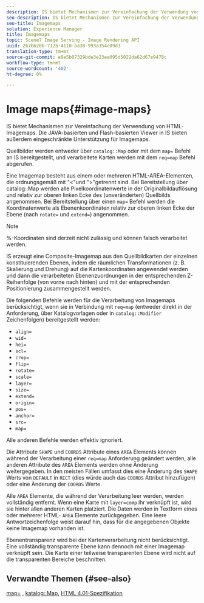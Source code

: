 ```yaml
---
description: IS bietet Mechanismen zur Vereinfachung der Verwendung von HTML-Imagemaps. Die JAVA-basierten und Flash-basierten Viewer in IS bieten außerdem eingeschränkte Unterstützung für Imagemaps.
seo-description: IS bietet Mechanismen zur Vereinfachung der Verwendung von HTML-Imagemaps. Die JAVA-basierten und Flash-basierten Viewer in IS bieten außerdem eingeschränkte Unterstützung für Imagemaps.
seo-title: Imagemaps
solution: Experience Manager
title: Imagemaps
topic: Scene7 Image Serving - Image Rendering API
uuid: 2b7b620b-712b-4110-ba38-993a354c09d3
translation-type: tm+mt
source-git-commit: e8e5b07329bde3e23ee095d5022da62d67e9478c
workflow-type: tm+mt
source-wordcount: '402'
ht-degree: 0%

---
```



# Image maps{#image-maps}

IS bietet Mechanismen zur Vereinfachung der Verwendung von HTML-Imagemaps. Die JAVA-basierten und Flash-basierten Viewer in IS bieten außerdem eingeschränkte Unterstützung für Imagemaps.

Quellbilder werden entweder über `catalog::Map` oder mit dem `map=` Befehl an IS bereitgestellt, und verarbeitete Karten werden mit dem `req=map` Befehl abgerufen.

Eine Imagemap besteht aus einem oder mehreren HTML-AREA-Elementen, die ordnungsgemäß mit &quot;&lt;&quot;und &quot;>&quot;getrennt sind. Bei Bereitstellung über catalog::Map werden alle Pixelkoordinatenwerte in der Originalbildauflösung und relativ zur oberen linken Ecke des (unveränderten) Quellbilds angenommen. Bei Bereitstellung über einen `map=` Befehl werden die Koordinatenwerte als Ebenenkoordinaten relativ zur oberen linken Ecke der Ebene (nach `rotate=` und `extend=`) angenommen.

>[!NOTE]
>
>%-Koordinaten sind derzeit nicht zulässig und können falsch verarbeitet werden.

IS erzeugt eine Composite-Imagemap aus den Quellbildkarten der einzelnen konstituierenden Ebenen, indem die räumlichen Transformationen (z. B. Skalierung und Drehung) auf die Kartenkoordinaten angewendet werden und dann die verarbeiteten Ebenenzuordnungen in der entsprechenden Z-Reihenfolge (von vorne nach hinten) und mit der entsprechenden Positionierung zusammengestellt werden.

Die folgenden Befehle werden für die Verarbeitung von Imagemaps berücksichtigt, wenn sie in Verbindung mit `req=map` (entweder direkt in der Anforderung, über Katalogvorlagen oder in `catalog::Modifier` Zeichenfolgen) bereitgestellt werden:

* `align=`
* `wid=`
* `hei=`
* `scl=`
* `crop=`
* `flip=`
* `rotate=`
* `scale=`
* `layer=`
* `size=`
* `extend=`
* `origin=`
* `pos=`
* `anchor=`
* `src=`
* `map=`

Alle anderen Befehle werden effektiv ignoriert.

Die Attribute `SHAPE` und `COORDS` Attribute eines `AREA` Elements können während der Verarbeitung einer `req=map` Anforderung geändert werden, alle anderen Attribute des `AREA` Elements werden ohne Änderung weitergegeben. In den meisten Fällen umfasst dies eine Änderung des `SHAPE` Werts von `DEFAULT` in `RECT` (dies würde auch das `COORDS` Attribut hinzufügen) oder eine Änderung der `COORDS` Werte.

Alle `AREA` Elemente, die während der Verarbeitung leer werden, werden vollständig entfernt. Wenn eine Karte mit `layer=comp` ihr verknüpft ist, wird sie hinter allen anderen Karten platziert. Die Daten werden in Textform eines oder mehrerer HTML- `AREA` Elemente zurückgegeben. Eine leere Antwortzeichenfolge weist darauf hin, dass für die angegebenen Objekte keine Imagemap vorhanden ist.

Ebenentransparenz wird bei der Kartenverarbeitung nicht berücksichtigt. Eine vollständig transparente Ebene kann dennoch mit einer Imagemap verknüpft sein. Die Karte einer teilweise transparenten Ebene wird nicht auf die transparenten Bereiche beschnitten.

## Verwandte Themen {#see-also}

[map=](../../../../../is-api/http-ref/image-serving-api-ref/c-http-protocol-reference/c-command-reference/r-map.md#reference-8f96545f196b4b7caa616e15c2363f06) , [katalog::Map](/help/aem-is-ir-api/is-api/image-catalog/image-serving-api-ref/c-image-catalog-reference/c-image-svg-data-reference/c-image-data-reference/r-map-cat.md), [HTML 4.01-Spezifikation](http://www.w3.org/TR/html401/)
